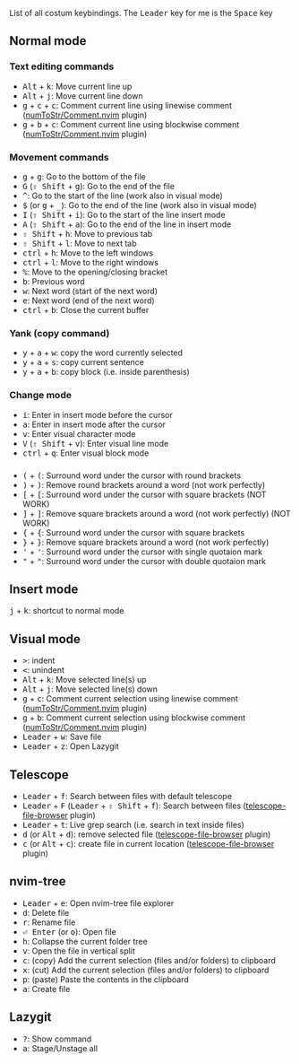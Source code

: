 List of all costum keybindings.
The <kbd>Leader</kbd> key for me is the <kbd>Space</kbd> key 

## Normal mode
### Text editing commands
* <kbd>Alt</kbd> + <kbd>k</kbd>: Move current line up
* <kbd>Alt</kbd> + <kbd>j</kbd>: Move current line down
* <kbd>g</kbd> + <kbd>c</kbd> + <kbd>c</kbd>: Comment current line using linewise comment ([numToStr/Comment.nvim][comments_plugin] plugin)
* <kbd>g</kbd> + <kbd>b</kbd> + <kbd>c</kbd>: Comment current line using blockwise comment ([numToStr/Comment.nvim][comments_plugin] plugin)
### Movement commands
* <kbd>g</kbd> + <kbd>g</kbd>: Go to the bottom of the file
* <kbd>G</kbd> (<kbd>⇧ Shift</kbd> + <kbd>g</kbd>): Go to the end of the file
* <kbd>^</kbd>: Go to the start of the line (work also in visual mode)
* <kbd>$</kbd> (or <kbd>g</kbd> + <kbd>\_</kbd>): Go to the end of the line (work also in visual mode)
* <kbd>I</kbd> (<kbd>⇧ Shift</kbd> + <kbd>i</kbd>): Go to the start of the line insert mode
* <kbd>A</kbd> (<kbd>⇧ Shift</kbd> + <kbd>a</kbd>): Go to the end of the line in insert mode
* <kbd>⇧ Shift</kbd> + <kbd>h</kbd>: Move to previous tab
* <kbd>⇧ Shift</kbd> + <kbd>l</kbd>: Move to next tab
* <kbd>ctrl</kbd> + <kbd>h</kbd>: Move to the left windows
* <kbd>ctrl</kbd> + <kbd>l</kbd>: Move to the right windows
* <kbd>%</kbd>: Move to the opening/closing bracket
* <kbd>b</kbd>: Previous word
* <kbd>w</kbd>: Next word (start of the next word)
* <kbd>e</kbd>: Next word (end of the next word)
* <kbd>ctrl</kbd> + <kbd>b</kbd>: Close the current buffer
### Yank (copy command)
* <kbd>y</kbd> + <kbd>a</kbd> + <kbd>w</kbd>: copy the word currently selected
* <kbd>y</kbd> + <kbd>a</kbd> + <kbd>s</kbd>: copy current sentence
* <kbd>y</kbd> + <kbd>a</kbd> + <kbd>b</kbd>: copy block (i.e. inside parenthesis)
### Change mode
* <kbd>i</kbd>: Enter in insert mode before the cursor
* <kbd>a</kbd>: Enter in insert mode after the cursor
* <kbd>v</kbd>: Enter visual character mode
* <kbd>V</kbd> (<kbd>⇧ Shift</kbd> + <kbd>v</kbd>): Enter visual line mode
* <kbd>ctrl</kbd> + <kbd>q</kbd>: Enter visual block mode
###
* <kbd>(</kbd> + <kbd>(</kbd>: Surround word under the cursor with round brackets
* <kbd>)</kbd> + <kbd>)</kbd>: Remove round brackets around a word (not work perfectly)
* <kbd>[</kbd> + <kbd>[</kbd>: Surround word under the cursor with square brackets (NOT WORK)
* <kbd>]</kbd> + <kbd>]</kbd>: Remove square brackets around a word (not work perfectly) (NOT WORK)
* <kbd>{</kbd> + <kbd>{</kbd>: Surround word under the cursor with square brackets
* <kbd>}</kbd> + <kbd>}</kbd>: Remove square brackets around a word (not work perfectly)
* <kbd>'</kbd> + <kbd>'</kbd>: Surround word under the cursor with single quotaion mark
* <kbd>"</kbd> + <kbd>"</kbd>: Surround word under the cursor with double quotaion mark

## Insert mode
<kbd>j</kbd> + <kbd>k</kbd>: shortcut to normal mode

## Visual mode
* <kbd>></kbd>: indent
* <kbd><</kbd>: unindent
* <kbd>Alt</kbd> + <kbd>k</kbd>: Move selected line(s) up
* <kbd>Alt</kbd> + <kbd>j</kbd>: Move selected line(s) down
* <kbd>g</kbd> + <kbd>c</kbd>: Comment current selection using linewise comment ([numToStr/Comment.nvim][comments_plugin] plugin)
* <kbd>g</kbd> + <kbd>b</kbd>: Comment current selection using blockwise comment ([numToStr/Comment.nvim][comments_plugin] plugin)
* <kbd>Leader</kbd> + <kbd>w</kbd>: Save file
* <kbd>Leader</kbd> + <kbd>z</kbd>: Open Lazygit

## Telescope
* <kbd>Leader</kbd> + <kbd>f</kbd>: Search between files with default telescope
* <kbd>Leader</kbd> + <kbd>F</kbd> (<kbd>Leader</kbd> + <kbd>⇧ Shift</kbd> + <kbd>f</kbd>): Search between files ([telescope-file-browser][telescope-file-browser] plugin)
* <kbd>Leader</kbd> + <kbd>t</kbd>: Live grep search (i.e. search in text inside files)
* <kbd>d</kbd> (or  <kbd>Alt</kbd> + <kbd>d</kbd>): remove selected file ([telescope-file-browser][telescope-file-browser] plugin)
* <kbd>c</kbd> (or  <kbd>Alt</kbd> + <kbd>c</kbd>): create file in current location ([telescope-file-browser][telescope-file-browser] plugin)

## nvim-tree
* <kbd>Leader</kbd> + <kbd>e</kbd>: Open nvim-tree file explorer
* <kbd>d</kbd>: Delete file
* <kbd>r</kbd>: Rename file
* <kbd>⏎ Enter</kbd> (or <kbd>o</kbd>): Open file
* <kbd>h</kbd>: Collapse the current folder tree
* <kbd>v</kbd>: Open the file in vertical split
* <kbd>c</kbd>: (copy)  Add the current selection (files and/or folders) to clipboard
* <kbd>x</kbd>: (cut)   Add the current selection (files and/or folders) to clipboard
* <kbd>p</kbd>: (paste) Paste the contents in the clipboard
* <kbd>a</kbd>: Create file

## Lazygit
* <kbd>?</kbd>: Show command 
* <kbd>a</kbd>: Stage/Unstage all 


[telescope-file-browser]:https://github.com/nvim-telescope/telescope-file-browser.nvim
[comments_plugin]:https://github.com/numToStr/Comment.nvim
